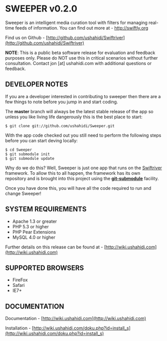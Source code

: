 SWEEPER v0.2.0
==============
 
Sweeper is an intelligent media curation tool with filters for managing real-time feeds of information.  You can find out more at - http://swiftly.org

Find us on Github - [http://github.com/ushahidi/Swiftriver](http://github.com/ushahidi/Swiftriver)

**NOTE**: This is a public beta software release for evaluation and feedback purposes only. Please do NOT use this in critical scenarios without further consultation. Contact jon [at] ushahidi.com with additional questions or feedback.

DEVELOPER NOTES
---------------

If you are a developer interested in contributing to sweeper then there are a few things to note
before you jump in and start coding.

The **master** branch will always be the latest stable release of the app so unless you
like living life dangerously this is the best place to start:

    $ git clone git://github.com/ushahidi/Sweeper.git

With the app code checked out you still need to perform the following steps before you can
start deving locally:

    $ cd Sweeper
    $ git submodule init
    $ git submodule update

Why do we do this? Well, Sweeper is just one app that runs on the [Swiftriver](http://github.com/ushahidi/Swiftriver)
framework. To allow this to all happen, the framework has its own repository and is brought into
this project using the [**git-submodule**](http://chrisjean.com/2009/04/20/git-submodules-adding-using-removing-and-updating/)
facility.

Once you have done this, you will have all the code required to run and change Sweeper!


SYSTEM REQUIREMENTS
-------------------

* Apache 1.3 or greater
* PHP 5.3 or higher
* PHP Pear Extensions
* MySQL 4.0 or higher
	
Further details on this release can be found at - [http://wiki.ushahidi.com](http://wiki.ushahidi.com)

SUPPORTED BROWSERS
------------------
* FireFox
* Safari
* IE7+

DOCUMENTATION
-------------

Documentation - [http://wiki.ushahidi.com](http://wiki.ushahidi.com)

Installation - [http://wiki.ushahidi.com/doku.php?id=install_s](http://wiki.ushahidi.com/doku.php?id=install_s)